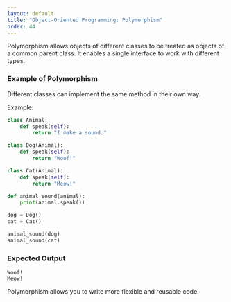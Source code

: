 ```yaml
---
layout: default
title: "Object-Oriented Programming: Polymorphism"
order: 44
---
```


Polymorphism allows objects of different classes to be treated as objects of a common parent class. It enables a single interface to work with different types.

### Example of Polymorphism

Different classes can implement the same method in their own way.

Example:

```python
class Animal:
    def speak(self):
        return "I make a sound."

class Dog(Animal):
    def speak(self):
        return "Woof!"

class Cat(Animal):
    def speak(self):
        return "Meow!"

def animal_sound(animal):
    print(animal.speak())

dog = Dog()
cat = Cat()

animal_sound(dog)
animal_sound(cat)
```

### Expected Output

```plaintext
Woof!
Meow!
```

Polymorphism allows you to write more flexible and reusable code.
